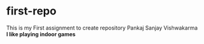 # first-repo
This is my First assignment to create repository
Pankaj Sanjay Vishwakarma<br>
**I like playing indoor games**
